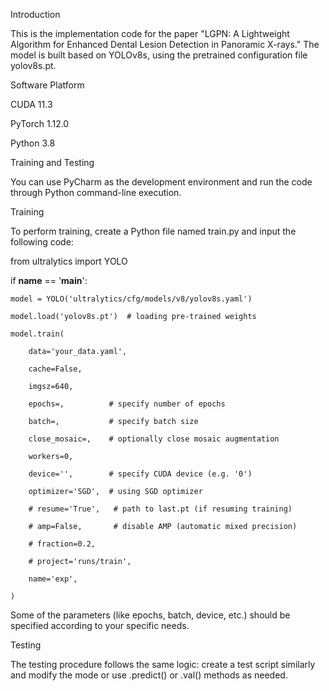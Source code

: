 Introduction

This is the implementation code for the paper "LGPN: A Lightweight Algorithm for Enhanced Dental Lesion Detection in Panoramic X-rays."
The model is built based on YOLOv8s, using the pretrained configuration file yolov8s.pt.

Software Platform

CUDA 11.3

PyTorch 1.12.0

Python 3.8

Training and Testing

You can use PyCharm as the development environment and run the code through Python command-line execution.

Training

To perform training, create a Python file named train.py and input the following code:

from ultralytics import YOLO

if __name__ == '__main__':

    model = YOLO('ultralytics/cfg/models/v8/yolov8s.yaml')
    
    model.load('yolov8s.pt')  # loading pre-trained weights
    
    model.train(
    
        data='your_data.yaml',
        
        cache=False,
        
        imgsz=640,
        
        epochs=,          # specify number of epochs
        
        batch=,           # specify batch size
        
        close_mosaic=,    # optionally close mosaic augmentation
        
        workers=0,
        
        device='',        # specify CUDA device (e.g. '0')
        
        optimizer='SGD',  # using SGD optimizer
        
        # resume='True',   # path to last.pt (if resuming training)
        
        # amp=False,       # disable AMP (automatic mixed precision)
        
        # fraction=0.2,
        
        # project='runs/train',
        
        name='exp',
        
    )

Some of the parameters (like epochs, batch, device, etc.) should be specified according to your specific needs.

Testing

The testing procedure follows the same logic: create a test script similarly and modify the mode or use .predict() or .val() methods as needed.
